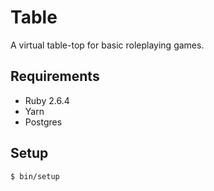 # Table

A virtual table-top for basic roleplaying games.

## Requirements

- Ruby 2.6.4
- Yarn
- Postgres

## Setup

```
$ bin/setup
```
